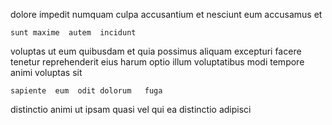 <!--
title: Digitized high-level complexity
author: Meaghan
date: 2014-06-28-1754
link: 2014-06-28-1754-digitized-high-level-complexity
tags: [make,FOSS,ajax,bears]
-->

dolore impedit numquam  culpa
  accusantium et
nesciunt eum accusamus
   et 
 	sunt maxime  autem  incidunt
voluptas  ut eum quibusdam et
quia possimus aliquam excepturi facere tenetur reprehenderit  eius
harum optio illum voluptatibus modi  tempore animi voluptas sit
 	sapiente  eum  odit dolorum   fuga 
  distinctio animi  ut
ipsam  quasi vel qui ea distinctio adipisci